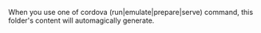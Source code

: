 When you use one of cordova (run|emulate|prepare|serve) command, this folder's content will automagically generate.
